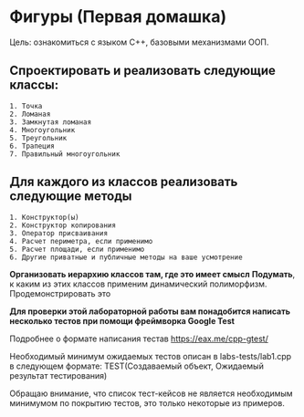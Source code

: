 # Фигуры (Первая домашка)

Цель: ознакомиться с языком C++, базовыми механизмами ООП.

## Спроектировать и реализовать следующие классы:

    1. Точка
    2. Ломаная
    3. Замкнутая ломаная
    4. Многоугольник
    5. Треугольник
    6. Трапеция
    7. Правильный многоугольник

## Для каждого из классов реализовать следующие методы

    1. Конструктор(ы)
    2. Конструктор копирования
    3. Оператор присваивания
    4. Расчет периметра, если применимо
    5. Расчет площади, если применимо
    6. Другие приватные и публичные методы на ваше усмотрение

**Организовать иерархию классов там, где это имеет смысл**
**Подумать**, к каким из этих классов применим динамический полиморфизм. Продемонстрировать это

**Для проверки этой лабораторной работы вам понадобится написать несколько тестов при помощи фреймворка Google Test**

Подробнее о формате написания тестав
https://eax.me/cpp-gtest/

Необходимый минимум ожидаемых тестов описан в labs-tests/lab1.cpp в следующем формате:
TEST(Создаваемый объект, Ожидаемый результат тестирования)

Обращаю внимание, что список тест-кейсов не является необходимым минимумом по покрытию тестов, это только некоторые из примеров.

